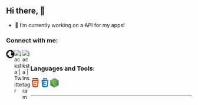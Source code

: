 ## Hi there, 👋

- 🔭 I’m currently working on a API for my apps!

### Connect with me:

[<img align="left" alt="jacksta.xyz" width="22px" src="https://raw.githubusercontent.com/iconic/open-iconic/master/svg/globe.svg" />][website]
[<img align="left" alt="jacksta | Twitter" width="22px" src="https://cdn.jsdelivr.net/npm/simple-icons@v3/icons/twitter.svg" />][twitter]
[<img align="left" alt="jacksta | Instagram" width="22px" src="https://cdn.jsdelivr.net/npm/simple-icons@v3/icons/instagram.svg" />][instagram]

<br />

### Languages and Tools:

<img align="left" alt="HTML5" width="26px" src="https://raw.githubusercontent.com/github/explore/80688e429a7d4ef2fca1e82350fe8e3517d3494d/topics/html/html.png"/>
<img align="left" alt="CSS3" width="26px" src="https://raw.githubusercontent.com/github/explore/80688e429a7d4ef2fca1e82350fe8e3517d3494d/topics/css/css.png"/>
<img align="left" alt="Node.js" width="26px" src="https://raw.githubusercontent.com/github/explore/80688e429a7d4ef2fca1e82350fe8e3517d3494d/topics/nodejs/nodejs.png"/>

<br />
<br />

---

[website]: https://jacksta.xyz
[twitter]: https://twitter.com/jackstah
[instagram]: https://instagram.com/jackstah
